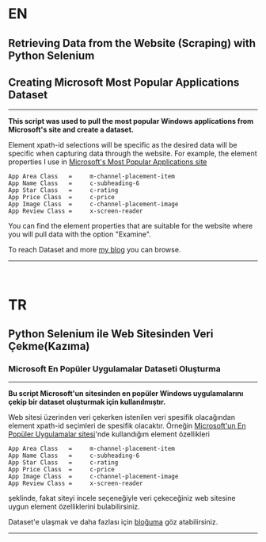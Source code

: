 # EN

## Retrieving Data from the Website (Scraping) with Python Selenium
## Creating Microsoft Most Popular Applications Dataset

-----------------

**This script was used to pull the most popular Windows applications from Microsoft's site and create a dataset.**

Element xpath-id selections will be specific as the desired data will be specific when capturing data through the website.
For example, the element properties I use in [Microsoft's Most Popular Applications site](https://www.microsoft.com/en-us/store/most-popular/apps/pc)
```
App Area Class   =     m-channel-placement-item
App Name Class   =     c-subheading-6
App Star Class   =     c-rating
App Price Class  =     c-price
App Image Class  =     c-channel-placement-image
App Review Class =     x-screen-reader
```
You can find the element properties that are suitable for the website where you will pull data with the option "Examine".

To reach Dataset and more [my blog]([https://www.muhammedalikocabey.com/veri-bilimi/veri-setleri/ilk-veri-setim-populer-windows-uygulamalari/102/](https://www.muhammedalikocabey.com/veri-bilimi/veri-setleri/my-first-dataset-popular-windows-apps-879/)) you can browse.

-----------------



&nbsp;
&nbsp;



# TR

## Python Selenium ile Web Sitesinden Veri Çekme(Kazıma)
### Microsoft En Popüler Uygulamalar Dataseti Oluşturma

-----------------

**Bu script Microsoft'un sitesinden en popüler Windows uygulamalarını çekip bir dataset oluşturmak için kullanılmıştır.**



Web sitesi üzerinden veri çekerken istenilen veri spesifik olacağından element xpath-id seçimleri de spesifik olacaktır.
Örneğin [Microsoft'un En Popüler Uygulamalar sitesi](https://www.microsoft.com/en-us/store/most-popular/apps/pc)'nde kullandığım element özellikleri

```
App Area Class   =     m-channel-placement-item
App Name Class   =     c-subheading-6
App Star Class   =     c-rating
App Price Class  =     c-price
App Image Class  =     c-channel-placement-image
App Review Class =     x-screen-reader
```

şeklinde, fakat siteyi incele seçeneğiyle veri çekeceğiniz web sitesine uygun element özelliklerini bulabilirsiniz.

Dataset'e ulaşmak ve daha fazlası için [bloğuma](https://www.muhammedalikocabey.com/veri-bilimi/veri-setleri/ilk-veri-setim-populer-windows-uygulamalari/102/) göz atabilirsiniz.

-----------------
